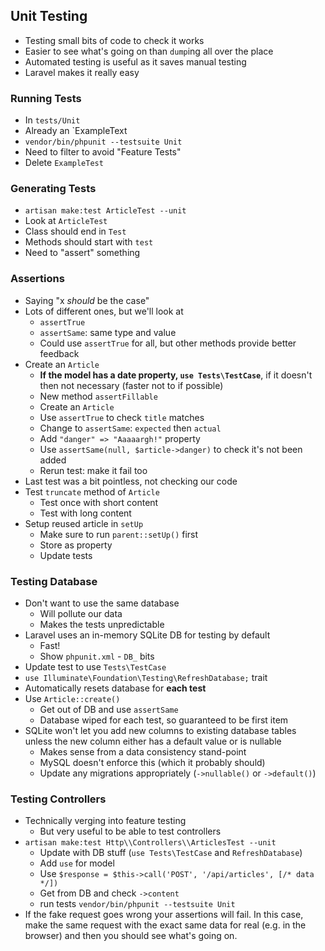 ## Unit Testing

- Testing small bits of code to check it works
- Easier to see what's going on than `dump`ing all over the place
- Automated testing is useful as it saves manual testing
- Laravel makes it really easy


### Running Tests

- In `tests/Unit`
- Already an `ExampleText
- `vendor/bin/phpunit --testsuite Unit`
- Need to filter to avoid "Feature Tests"
- Delete `ExampleTest`

### Generating Tests

- `artisan make:test ArticleTest --unit`
- Look at `ArticleTest`
- Class should end in `Test`
- Methods should start with `test`
- Need to "assert" something

### Assertions

- Saying "x *should* be the case"
- Lots of different ones, but we'll look at
    - `assertTrue`
    - `assertSame`: same type and value
    - Could use `assertTrue` for all, but other methods provide better feedback
- Create an `Article`
    - **If the model has a date property, `use Tests\TestCase`**, if it doesn't then not necessary (faster not to if possible)
    - New method `assertFillable`
    - Create an `Article`
    - Use `assertTrue` to check `title` matches
    - Change to `assertSame`: `expected` then `actual`
    - Add `"danger" => "Aaaaargh!"` property
    - Use `assertSame(null, $article->danger)` to check it's not been added
    - Rerun test: make it fail too
- Last test was a bit pointless, not checking our code
- Test `truncate` method of `Article`
    - Test once with short content
    - Test with long content
- Setup reused article in `setUp`
    - Make sure to run `parent::setUp()` first
    - Store as property
    - Update tests

### Testing Database

- Don't want to use the same database
    - Will pollute our data
    - Makes the tests unpredictable
- Laravel uses an in-memory SQLite DB for testing by default
    - Fast!
    - Show `phpunit.xml` - `DB_` bits
- Update test to use `Tests\TestCase`
- `use Illuminate\Foundation\Testing\RefreshDatabase;` trait
- Automatically resets database for **each test**
- Use `Article::create()`
    - Get out of DB and use `assertSame`
    - Database wiped for each test, so guaranteed to be first item
- SQLite won't let you add new columns to existing database tables unless the new column either has a default value or is nullable
    - Makes sense from a data consistency stand-point
    - MySQL doesn't enforce this (which it probably should)
    - Update any migrations appropriately (`->nullable()` or `->default()`)


### Testing Controllers

- Technically verging into feature testing
    - But very useful to be able to test controllers
- `artisan make:test Http\\Controllers\\ArticlesTest --unit`
    - Update with DB stuff (`use Tests\TestCase` and `RefreshDatabase`)
    - Add `use` for model
    - Use `$response = $this->call('POST', '/api/articles', [/* data */])`
    - Get from DB and check `->content`
    - run tests `vendor/bin/phpunit --testsuite Unit`
- If the fake request goes wrong your assertions will fail. In this case, make the same request with the exact same data for real (e.g. in the browser) and then you should see what's going on.
